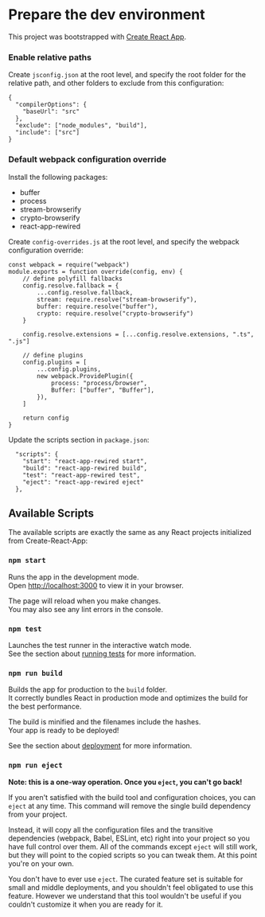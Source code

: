 # Prepare the dev environment

This project was bootstrapped with [Create React App](https://github.com/facebook/create-react-app).

### Enable relative paths

Create `jsconfig.json` at the root level, and specify the root folder for the relative path, and other folders to exclude from this configuration:

```
{ 
  "compilerOptions": { 
    "baseUrl": "src" 
  }, 
  "exclude": ["node_modules", "build"], 
  "include": ["src"] 
} 
```

### Default webpack configuration override

Install the following packages:

* buffer
* process
* stream-browserify
* crypto-browserify
* react-app-rewired

Create `config-overrides.js` at the root level, and specify the webpack configuration override:

```
const webpack = require("webpack")
module.exports = function override(config, env) { 
    // define polyfill fallbacks 
    config.resolve.fallback = { 
        ...config.resolve.fallback, 
        stream: require.resolve("stream-browserify"), 
        buffer: require.resolve("buffer"), 
        crypto: require.resolve("crypto-browserify") 
    }
 
    config.resolve.extensions = [...config.resolve.extensions, ".ts", ".js"] 

    // define plugins 
    config.plugins = [ 
        ...config.plugins, 
        new webpack.ProvidePlugin({ 
            process: "process/browser", 
            Buffer: ["buffer", "Buffer"], 
        }), 
    ] 
 
    return config 
} 
```

Update the scripts section in `package.json`:

```
  "scripts": {
    "start": "react-app-rewired start",
    "build": "react-app-rewired build",
    "test": "react-app-rewired test",
    "eject": "react-app-rewired eject"
  },
```

## Available Scripts

The available scripts are exactly the same as any React projects initialized from Create-React-App:

### `npm start`

Runs the app in the development mode.\
Open [http://localhost:3000](http://localhost:3000) to view it in your browser.

The page will reload when you make changes.\
You may also see any lint errors in the console.

### `npm test`

Launches the test runner in the interactive watch mode.\
See the section about [running tests](https://facebook.github.io/create-react-app/docs/running-tests) for more information.

### `npm run build`

Builds the app for production to the `build` folder.\
It correctly bundles React in production mode and optimizes the build for the best performance.

The build is minified and the filenames include the hashes.\
Your app is ready to be deployed!

See the section about [deployment](https://facebook.github.io/create-react-app/docs/deployment) for more information.

### `npm run eject`

**Note: this is a one-way operation. Once you `eject`, you can't go back!**

If you aren't satisfied with the build tool and configuration choices, you can `eject` at any time. This command will remove the single build dependency from your project.

Instead, it will copy all the configuration files and the transitive dependencies (webpack, Babel, ESLint, etc) right into your project so you have full control over them. All of the commands except `eject` will still work, but they will point to the copied scripts so you can tweak them. At this point you're on your own.

You don't have to ever use `eject`. The curated feature set is suitable for small and middle deployments, and you shouldn't feel obligated to use this feature. However we understand that this tool wouldn't be useful if you couldn't customize it when you are ready for it.